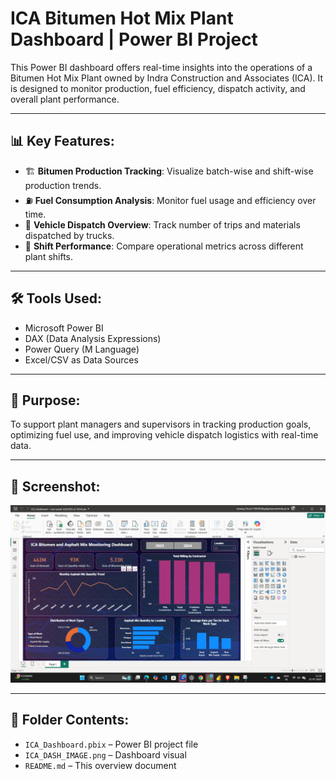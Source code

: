 # ICA Bitumen Hot Mix Plant Dashboard | Power BI Project

This Power BI dashboard offers real-time insights into the operations of a Bitumen Hot Mix Plant owned by Indra Construction and Associates (ICA). It is designed to monitor production, fuel efficiency, dispatch activity, and overall plant performance.

---

## 📊 Key Features:
- 🏗️ **Bitumen Production Tracking**: Visualize batch-wise and shift-wise production trends.
- ⛽ **Fuel Consumption Analysis**: Monitor fuel usage and efficiency over time.
- 🚛 **Vehicle Dispatch Overview**: Track number of trips and materials dispatched by trucks.
- 📅 **Shift Performance**: Compare operational metrics across different plant shifts.

---

## 🛠️ Tools Used:
- Microsoft Power BI  
- DAX (Data Analysis Expressions)  
- Power Query (M Language)  
- Excel/CSV as Data Sources  

---

## 🎯 Purpose:
To support plant managers and supervisors in tracking production goals, optimizing fuel use, and improving vehicle dispatch logistics with real-time data.

---

## 📸 Screenshot:
![ICA-Hot-Mix-Plant-Dashboard](./ICA_Dash_IMAGE.png)

---

## 📂 Folder Contents:
- `ICA_Dashboard.pbix` – Power BI project file  
- `ICA_DASH_IMAGE.png` – Dashboard visual  
- `README.md` – This overview document  
